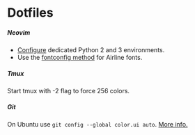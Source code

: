 # Dotfiles

##### Neovim
- [Configure](https://github.com/zchee/deoplete-jedi/wiki/Setting-up-Python-for-Neovim) dedicated Python 2 and 3 environments. 
- Use the [fontconfig method](http://askubuntu.com/questions/283908/how-can-i-install-and-use-powerline-plugin) for Airline fonts.

##### Tmux
Start tmux with -2 flag to force 256 colors.

##### Git 
On Ubuntu use `git config --global color.ui auto`. [More info.](http://stackoverflow.com/questions/10998792/how-to-color-the-git-console-in-ubuntu)
